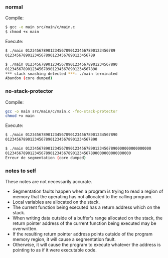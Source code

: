 ### normal

Compile:

```sh
$ gcc -o main src/main/c/main.c
$ chmod +x main
```

Execute:

```sh
$ ./main 0123456789012345678901234567890123456789
0123456789012345678901234567890123456789

$ ./main 01234567890123456789012345678901234567890
01234567890123456789012345678901234567890
*** stack smashing detected ***: ./main terminated
Abandon (core dumped)     
```

### no-stack-protector

Compile:

```sh
gcc -o main src/main/c/main.c -fno-stack-protector
chmod +x main
```

Execute:

```sh
$ ./main 01234567890123456789012345678901234567890
01234567890123456789012345678901234567890

$ ./main 01234567890123456789012345678901234567890000000000000000
01234567890123456789012345678901234567890000000000000000
Erreur de segmentation (core dumped)
```

### notes to self

These notes are not necessarily accurate.

- Segmentation faults happen when a program is trying to read a region of memory that the operating has not allocated to the calling program.
- Local variables are allocated on the stack.
- The current function being executed has a return address which on the stack.
- When writing data outside of a buffer's range allocated on the stack,
  the return pointer address of the current function being executed may be overwritten.
- If the resulting return pointer address points outside of the program memory region, it will cause a segmentation fault.
- Otherwise, it will cause the program to execute whatever the address is pointing to as if it were executable code.
